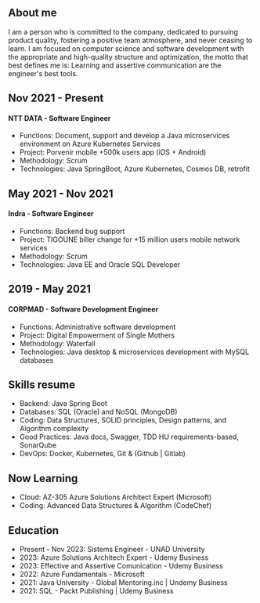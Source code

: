 ## About me
I am a person who is committed to the company, dedicated to pursuing product quality, fostering a positive team atmosphere, and never ceasing to learn. I am focused on computer science and software development with the appropriate and high-quality structure and optimization, the motto that best defines me is: Learning and assertive communication are the engineer's best tools.

## Nov 2021 - Present
#### NTT DATA - Software Engineer
- Functions: Document, support and develop a Java microservices environment on Azure Kubernetes Services
- Project: Porvenir mobile +500k users app (iOS + Android)
- Methodology: Scrum
- Technologies: Java SpringBoot, Azure Kubernetes, Cosmos DB, retrofit

## May 2021 - Nov 2021
#### Indra - Software Engineer
- Functions: Backend bug support
- Project: TIGOUNE biller change for +15 million users mobile network services
- Methodology: Scrum
- Technologies: Java EE and Oracle SQL Developer

## 2019 - May 2021
#### CORPMAD - Software Development Engineer
- Functions: Administrative software development
- Project: Digital Empowerment of Single Mothers
- Methodology: Waterfall
- Technologies: Java desktop & microservices development with MySQL databases

## Skills resume

- Backend: Java Spring Boot
- Databases: SQL (Oracle) and NoSQL (MongoDB)
- Coding: Data Structures, SOLID principles, Design patterns, and Algorithm complexity
- Good Practices: Java docs, Swagger, TDD HU requirements-based, SonarQube
- DevOps: Docker, Kubernetes, Git & (Github | Gitlab)

## Now Learning

- Cloud: AZ-305 Azure Solutions Architect Expert (Microsoft)
- Coding: Advanced Data Structures & Algorithm (CodeChef)

## Education

- Present - Nov 2023: Sistems Engineer - UNAD University
- 2023: Azure Solutions Architech Expert - Udemy Business
- 2023: Effective and Assertive Comunication - Udemy Business
- 2022: Azure Fundamentals - Microsoft
- 2021: Java University - Global Mentoring.inc | Undemy Business
- 2021: SQL - Packt Publishing | Udemy Business
